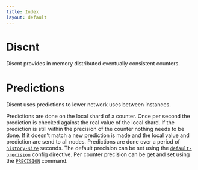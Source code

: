 ```yaml
---
title: Index
layout: default
---
```


Discnt
===

Discnt provides in memory distributed eventually consistent counters.


Predictions
===

Discnt uses predictions to lower network uses between instances.

Predictions are done on the local shard of a counter. Once per second the prediction is checked against the real value of the local shard. If the prediction is still within the precision of the counter nothing needs to be done.
If it doesn't match a new prediction is made and the local value and prediction are send to all nodes. Predictions are done over a period of <a href="https://github.com/ErikDubbelboer/discnt/blob/fe7e3ead135d747dc5f5efd59067f0af726fcfbc/discnt.conf#L342">`history-size`</a> seconds.
The default precision can be set using the <a href="https://github.com/ErikDubbelboer/discnt/blob/fe7e3ead135d747dc5f5efd59067f0af726fcfbc/discnt.conf#L339">`default-precision`</a> config directive. Per counter precision can be get and set using the <a href="/api.html#precision">`PRECISION`</a> command.


